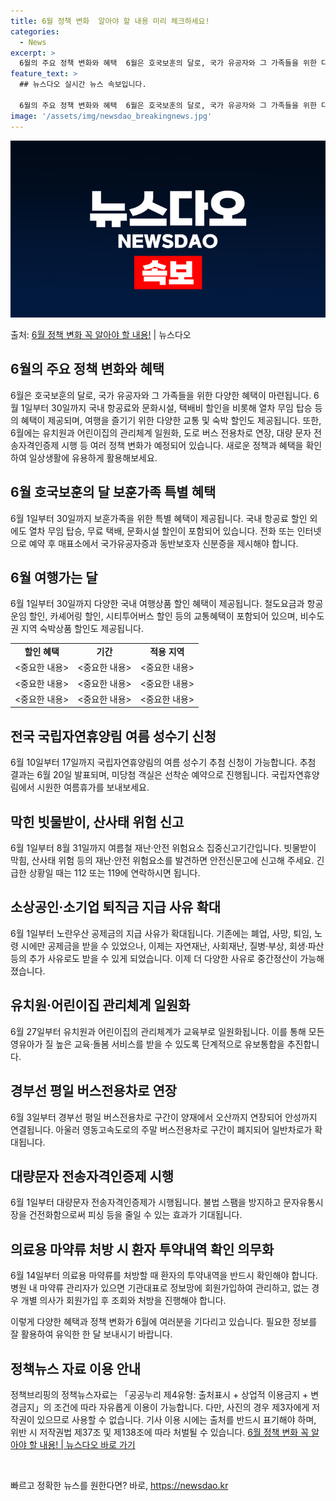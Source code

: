 ```yaml
---
title: 6월 정책 변화  알아야 할 내용 미리 체크하세요!
categories:
  - News
excerpt: >
  6월의 주요 정책 변화와 혜택  6월은 호국보훈의 달로, 국가 유공자와 그 가족들을 위한 다양한 혜택이 마련…
feature_text: >
  ## 뉴스다오 실시간 뉴스 속보입니다.

  6월의 주요 정책 변화와 혜택  6월은 호국보훈의 달로, 국가 유공자와 그 가족들을 위한 다양한 혜택이 마련…
image: '/assets/img/newsdao_breakingnews.jpg'
---
```


![뉴스다오 속보](/assets/img/newsdao_breakingnews.jpg)

<p>출처: <a href="https://newsdao.kr/4087" rel="dofollow">6월 정책 변화 꼭 알아야 할 내용!</a> | 뉴스다오</p>

<h2 data-ke-size="size26">6월의 주요 정책 변화와 혜택</h2>
<p data-ke-size="size16">6월은 호국보훈의 달로, 국가 유공자와 그 가족들을 위한 다양한 혜택이 마련됩니다. 6월 1일부터 30일까지 국내 항공료와 문화시설, 택배비 할인을 비롯해 열차 무임 탑승 등의 혜택이 제공되며, 여행을 즐기기 위한 다양한 교통 및 숙박 할인도 제공됩니다. 또한, 6월에는 유치원과 어린이집의 관리체계 일원화, 도로 버스 전용차로 연장, 대량 문자 전송자격인증제 시행 등 여러 정책 변화가 예정되어 있습니다. 새로운 정책과 혜택을 확인하여 일상생활에 유용하게 활용해보세요.</p>

<h2 data-ke-size="size26">6월 호국보훈의 달 보훈가족 특별 혜택</h2>
<p data-ke-size="size16">6월 1일부터 30일까지 보훈가족을 위한 특별 혜택이 제공됩니다. 국내 항공료 할인 외에도 열차 무임 탑승, 무료 택배, 문화시설 할인이 포함되어 있습니다. 전화 또는 인터넷으로 예약 후 매표소에서 국가유공자증과 동반보호자 신분증을 제시해야 합니다.</p>

<h2 data-ke-size="size26">6월 여행가는 달</h2>
<p data-ke-size="size16">6월 1일부터 30일까지 다양한 국내 여행상품 할인 혜택이 제공됩니다. 철도요금과 항공운임 할인, 카셰어링 할인, 시티투어버스 할인 등의 교통혜택이 포함되어 있으며, 비수도권 지역 숙박상품 할인도 제공됩니다.</p>
<table>
  <tr><td style="text-align: center; height: 17px;"><b>할인 혜택</b></td><td style="text-align: center; height: 17px;"><b>기간</b></td><td style="text-align: center; height: 17px;"><b>적용 지역</b></td></tr>
  <tr><td style="text-align: center; height: 17px;"><중요한 내용></td><td style="text-align: center; height: 17px;"><중요한 내용></td><td style="text-align: center; height: 17px;"><중요한 내용></td></tr>
  <tr><td style="text-align: center; height: 17px;"><중요한 내용></td><td style="text-align: center; height: 17px;"><중요한 내용></td><td style="text-align: center; height: 17px;"><중요한 내용></td></tr>
  <tr><td style="text-align: center; height: 17px;"><중요한 내용></td><td style="text-align: center; height: 17px;"><중요한 내용></td><td style="text-align: center; height: 17px;"><중요한 내용></td></tr>
</table>

<h2 data-ke-size="size26">전국 국립자연휴양림 여름 성수기 신청</h2>
<p data-ke-size="size16">6월 10일부터 17일까지 국립자연휴양림의 여름 성수기 추첨 신청이 가능합니다. 추첨 결과는 6월 20일 발표되며, 미당첨 객실은 선착순 예약으로 진행됩니다. 국립자연휴양림에서 시원한 여름휴가를 보내보세요.</p>

<h2 data-ke-size="size26">막힌 빗물받이, 산사태 위험 신고</h2>
<p data-ke-size="size16">6월 1일부터 8월 31일까지 여름철 재난·안전 위험요소 집중신고기간입니다. 빗물받이 막힘, 산사태 위험 등의 재난·안전 위험요소를 발견하면 안전신문고에 신고해 주세요. 긴급한 상황일 때는 112 또는 119에 연락하시면 됩니다.</p>

<h2 data-ke-size="size26">소상공인·소기업 퇴직금 지급 사유 확대</h2>
<p data-ke-size="size16">6월 1일부터 노란우산 공제금의 지급 사유가 확대됩니다. 기존에는 폐업, 사망, 퇴임, 노령 시에만 공제금을 받을 수 있었으나, 이제는 자연재난, 사회재난, 질병·부상, 회생·파산 등의 추가 사유로도 받을 수 있게 되었습니다. 이제 더 다양한 사유로 중간정산이 가능해졌습니다.</p>

<h2 data-ke-size="size26">유치원·어린이집 관리체계 일원화</h2>
<p data-ke-size="size16">6월 27일부터 유치원과 어린이집의 관리체계가 교육부로 일원화됩니다. 이를 통해 모든 영유아가 질 높은 교육·돌봄 서비스를 받을 수 있도록 단계적으로 유보통합을 추진합니다.</p>

<h2 data-ke-size="size26">경부선 평일 버스전용차로 연장</h2>
<p data-ke-size="size16">6월 3일부터 경부선 평일 버스전용차로 구간이 양재에서 오산까지 연장되어 안성까지 연결됩니다. 아울러 영동고속도로의 주말 버스전용차로 구간이 폐지되어 일반차로가 확대됩니다.</p>

<h2 data-ke-size="size26">대량문자 전송자격인증제 시행</h2>
<p data-ke-size="size16">6월 1일부터 대량문자 전송자격인증제가 시행됩니다. 불법 스팸을 방지하고 문자유통시장을 건전화함으로써 피싱 등을 줄일 수 있는 효과가 기대됩니다.</p>

<h2 data-ke-size="size26">의료용 마약류 처방 시 환자 투약내역 확인 의무화</h2>
<p data-ke-size="size16">6월 14일부터 의료용 마약류를 처방할 때 환자의 투약내역을 반드시 확인해야 합니다. 병원 내 마약류 관리자가 있으면 기관대표로 정보망에 회원가입하여 관리하고, 없는 경우 개별 의사가 회원가입 후 조회와 처방을 진행해야 합니다.</p>

<p data-ke-size="size16">이렇게 다양한 혜택과 정책 변화가 6월에 여러분을 기다리고 있습니다. 필요한 정보를 잘 활용하여 유익한 한 달 보내시기 바랍니다.</p>

<h2 data-ke-size="size26">정책뉴스 자료 이용 안내</h2>
<p data-ke-size="size16">정책브리핑의 정책뉴스자료는 「공공누리 제4유형: 출처표시 + 상업적 이용금지 + 변경금지」의 조건에 따라 자유롭게 이용이 가능합니다. 다만, 사진의 경우 제3자에게 저작권이 있으므로 사용할 수 없습니다. 기사 이용 시에는 출처를 반드시 표기해야 하며, 위반 시 저작권법 제37조 및 제138조에 따라 처벌될 수 있습니다. <a href="https://newsdao.kr/4087">6월 정책 변화 꼭 알아야 할 내용! | 뉴스다오 바로 가기</a></p>

<p data-ke-size="size16">&nbsp;</p> 

빠르고 정확한 뉴스를 원한다면? 바로, <a href="https://newsdao.kr" rel="dofollow">https://newsdao.kr</a>


